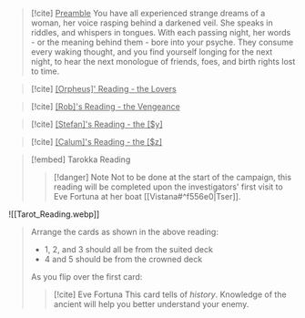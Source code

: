 >[!cite] <u>Preamble</u>
>You have all experienced strange dreams of a woman, her voice rasping behind a darkened veil. She speaks in riddles, and whispers in tongues. With each passing night, her words - or the meaning behind them - bore into your psyche. They consume every waking thought, and you find yourself longing for the next night, to hear the next monologue of friends, foes, and birth rights lost to time.

>[!cite] <u>[Orpheus]' Reading - the Lovers</u>
>


> [!cite] <u>[Rob]'s Reading - the Vengeance</u>


> [!cite] <u>[Stefan]'s Reading - the [$y]</u>


> [!cite] <u>[Calum]'s Reading - the [$z]</u>


> [!embed] Tarokka Reading
> > [!danger] Note
> > Not to be done at the start of the campaign, this reading will be completed upon the investigators' first visit to Eve Fortuna at her boat [[Vistana#^f556e0|Tser]].
>
![[Tarot_Reading.webp]]
> Arrange the cards as shown in the above reading:
> - 1, 2, and 3 should all be from the suited deck
> - 4 and 5 should be from the crowned deck
> 
> As you flip over the first card:
>> [!cite] Eve Fortuna
>> This card tells of _history_. Knowledge of the ancient will help you better understand your enemy.
>
>